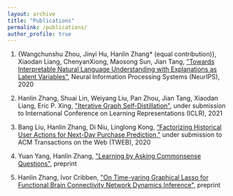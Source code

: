 ```yaml
---
layout: archive
title: "Publications"
permalink: /publications/
author_profile: true
---
```

1. {Wangchunshu Zhou, Jinyi Hu, Hanlin Zhang* (equal contribution)}, Xiaodan Liang, ChenyanXiong, Maosong Sun, Jian Tang, ["Towards Interpretable Natural Language Understanding with Explanations as Latent Variables"](../files/NeurIPS2020.pdf), Neural Information Processing Systems (NeurIPS), 2020

2. Hanlin Zhang, Shuai Lin, Weiyang Liu, Pan Zhou, Jian Tang, Xiaodan Liang, Eric P. Xing, ["Iterative Graph Self-Distillation"](../files/ICLR2021.pdf), under submission to International Conference on Learning Representations (ICLR), 2021
  
3. Bang Liu, Hanlin Zhang, Di Niu, Linglong Kong, [“Factorizing Historical User Actions for Next-Day Purchase Prediction,"](../files/TWEB.pdf) under submission to ACM Transactions on the Web (TWEB), 2020

2. Yuan Yang, Hanlin Zhang, ["Learning by Asking Commonsense Questions"](../files/logic.pdf), preprint

4. Hanlin Zhang, Ivor Cribben, ["On Time-varing Graphical Lasso for Functional Brain Connectivity Network Dynamics Inference"](../files/fMRI.pdf), preprint 
